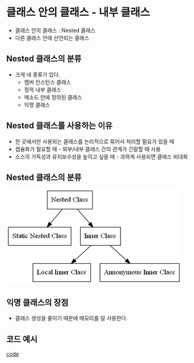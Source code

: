 # 클래스 안의 클래스 - 내부 클래스
* 클래스 안의 클래스 : Nested 클래스
* 다른 클래스 안에 선언되는 클래스
## Nested 클래스의 분류
* 크게 네 종류가 있다.
    * 멤버 인스턴스 클래스
    * 정적 내부 클래스
    * 메소드 안에 정의된 클래스
    * 익명 클래스
## Nested 클래스를 사용하는 이유
* 한 곳에서만 사용되는 클래스를 논리적으로 묶어서 처리할 필요가 있을 때
* 캡슐화가 필요할 때 - 외부/내부 클래스 간의 관계가 긴말할 때 사용
* 소스의 가독성과 유지보수성을 높이고 싶을 때 - 과하게 사용되면 클래스 비대화

## Nested 클래스의 분류
![Alt text](image/image-1.png)
## 익명 클래스의 장점
* 클래스 생성을 줄이기 때문에 메모리를 덜 사용한다.
## 코드 예시
[code](./code/innerClass/) 
